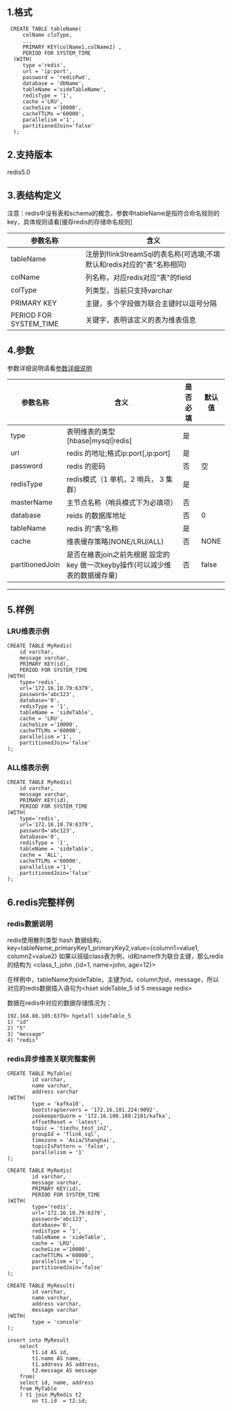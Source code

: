 
## 1.格式
```
 CREATE TABLE tableName(
     colName cloType,
     ...
     PRIMARY KEY(colName1,colName2) ,
     PERIOD FOR SYSTEM_TIME
  )WITH(
     type ='redis',
     url = 'ip:port',
     password = 'redisPwd',
     database = 'dbName',
     tableName ='sideTableName',
     redisType = '1',
     cache ='LRU',
     cacheSize ='10000',
     cacheTTLMs ='60000',
     parallelism ='1',
     partitionedJoin='false'
  );
```
## 2.支持版本
 redis5.0

## 3.表结构定义
注意：redis中没有表和schema的概念，参数中tableName是指符合命名规则的key，具体规则请看[缓存redis的存储命名规则]
   
|参数名称|含义|
|----|---|
| tableName | 注册到flinkStreamSql的表名称(可选填;不填默认和redis对应的"表"名称相同)|
| colName | 列名称，对应redis对应"表"的field|
| colType | 列类型，当前只支持varchar|
| PRIMARY KEY |主键，多个字段做为联合主键时以逗号分隔|
| PERIOD FOR SYSTEM_TIME | 关键字，表明该定义的表为维表信息|
  
## 4.参数

参数详细说明请看[参数详细说明](sideParams.md)

|参数名称|含义|是否必填|默认值|
|----|---|---|----|
| type | 表明维表的类型[hbase&#124;mysql&#124;redis]|是||
| url | redis 的地址;格式ip:port[,ip:port]|是||
| password | redis 的密码 |否|空|
| redisType | redis模式（1 单机，2 哨兵， 3 集群）| 是 |
| masterName | 主节点名称（哨兵模式下为必填项） | 否 |
| database | reids 的数据库地址|否|0|
| tableName | redis 的“表”名称|是||
| cache | 维表缓存策略(NONE/LRU/ALL)|否|NONE|
| partitionedJoin | 是否在維表join之前先根据 設定的key 做一次keyby操作(可以減少维表的数据缓存量)|否|false|
--------------

## 5.样例
### LRU维表示例
```
CREATE TABLE MyRedis(
    id varchar,
    message varchar,
    PRIMARY KEY(id),
    PERIOD FOR SYSTEM_TIME
)WITH(
    type='redis',
    url='172.16.10.79:6379',
    password='abc123',
    database='0',
    redisType = '1',
    tableName = 'sideTable',
    cache = 'LRU',
    cacheSize ='10000',
    cacheTTLMs ='60000',
    parallelism ='1',
    partitionedJoin='false'
);
```
### ALL维表示例
```
CREATE TABLE MyRedis(
    id varchar,
    message varchar,
    PRIMARY KEY(id),
    PERIOD FOR SYSTEM_TIME
)WITH(
    type='redis',
    url='172.16.10.79:6379',
    password='abc123',
    database='0',
    redisType = '1',
    tableName = 'sideTable',
    cache = 'ALL',
    cacheTTLMs ='60000',
    parallelism ='1',
    partitionedJoin='false'
);
```

## 6.redis完整样例

### redis数据说明

redis使用散列类型 hash 数据结构，key=tableName_primaryKey1_primaryKey2,value={column1=value1, column2=value2}
如果以班级class表为例，id和name作为联合主键，那么redis的结构为 <class_1_john ,{id=1, name=john, age=12}>

在样例中，tableName为sideTable，主键为id，column为id，message，所以对应的redis数据插入语句为<hset sideTable_5 id 5 message redis>

数据在redis中对应的数据存储情况为：
```
192.168.80.105:6379> hgetall sideTable_5
1) "id"
2) "5"
3) "message"
4) "redis"
```

### redis异步维表关联完整案例
```
CREATE TABLE MyTable(
        id varchar,
        name varchar,
        address varchar
)WITH(
        type = 'kafka10',
        bootstrapServers = '172.16.101.224:9092',
        zookeeperQuorm = '172.16.100.188:2181/kafka',
        offsetReset = 'latest',
        topic = 'tiezhu_test_in2',
        groupId = 'flink_sql',
        timezone = 'Asia/Shanghai',
        topicIsPattern = 'false',
        parallelism = '1'
);

CREATE TABLE MyRedis(
        id varchar,
        message varchar,
        PRIMARY KEY(id),
        PERIOD FOR SYSTEM_TIME
)WITH(
        type='redis',
        url='172.16.10.79:6379',
        password='abc123',
        database='0',
        redisType = '1',
        tableName = 'sideTable',
        cache = 'LRU',
        cacheSize ='10000',
        cacheTTLMs ='60000',
        parallelism ='1',
        partitionedJoin='false'
);

CREATE TABLE MyResult(
        id varchar,
        name varchar,
        address varchar,
        message varchar
)WITH(
        type = 'console'
);

insert into MyResult
    select
        t1.id AS id,
        t1.name AS name,
        t1.address AS address,
        t2.message AS message
    from(
    select id, name, address 
    from MyTable
    ) t1 join MyRedis t2
        on t1.id  = t2.id;
```

